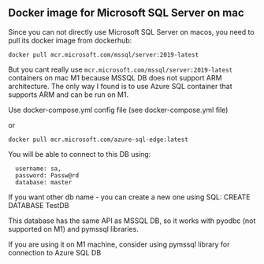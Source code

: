 ## Docker image for Microsoft SQL Server on mac
Since you can not directly use Microsoft SQL Server on macos, you need to pull its docker image from dockerhub:

```docker pull mcr.microsoft.com/mssql/server:2019-latest```

But you cant really use ```mcr.microsoft.com/mssql/server:2019-latest``` containers on mac M1 because MSSQL DB does not support ARM architecture. The only way I found is to use Azure SQL container that supports ARM and can be run on M1.

Use docker-compose.yml config file (see docker-compose.yml file)

or

```docker pull mcr.microsoft.com/azure-sql-edge:latest```


You will be able to connect to this DB using: 

      username: sa, 
      password: Passw@rd
      database: master 
   
If you want other db name - you can create a new one using SQL: CREATE DATABASE TestDB

This database has the same API as MSSQL DB, so it works with pyodbc (not supported on M1) and pymssql libraries.

If you are using it on M1 machine, consider using pymssql library for connection to Azure SQL DB
